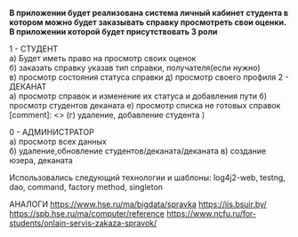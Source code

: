 
**В приложении будет реализована система личный кабинет студента в котором можно будет заказывать 
справку просмотреть свои оценки. В приложении которой будет присутствовать 3 роли**

1 - СТУДЕНТ  
а) Будет иметь право на просмотр своих оценок                
б) заказать справку указав тип справки, получателя(если нужно)                  
в) просмотр состояния статуса справки
д) просмотр своего профиля
2 - ДЕКАНАТ  
а) просмотр справок и изменение их статуса и добавления пути
б) просмотр студентов деканата
е) просмотр списка не готовых справок
[comment]: <> (г&#41; удаление, добавление студента   )

0 - АДМИНИСТРАТОР  
а) просмотр всех данных  
б) удаление,обновление студентов/деканата/деканата
в) создание юзера, деканата

Использовались следующий технологии и шаблоны:
log4j2-web, testng, dao, command, factory method, singleton

АНАЛОГИ
https://www.hse.ru/ma/bigdata/spravka
https://iis.bsuir.by/
https://spb.hse.ru/ma/computer/reference
https://www.ncfu.ru/for-students/onlain-servis-zakaza-spravok/